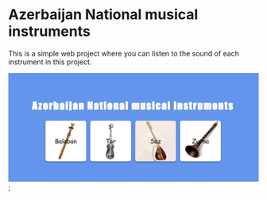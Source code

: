 # Azerbaijan National musical instruments

This is a simple web project where you can listen to the sound of each instrument in this project.

![instrumental-image](image/image.png);